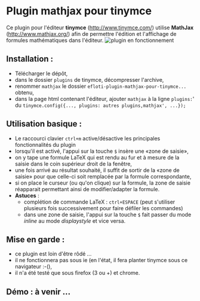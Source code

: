 # Plugin mathjax pour tinymce 

Ce plugin pour l'éditeur **tinymce** (<http://www.tinymce.com/>) utilise **MathJax** (<http://www.mathjax.org/>) afin de permettre l'édition et l'affichage de formules mathématiques dans l'éditeur.
![plugin en fonctionnement](http://moodle.albert-thomas.org/file.php/1/demo.png)

## Installation :

- Télécharger le dépôt, 
- dans le dossier `plugins` de tinymce, décompresser l'archive,
- renommer `mathjax` le dossier `efloti-plugin-mathjax-pour-tinymce...` obtenu,
- dans la page html contenant l'éditeur, ajouter `mathjax` à la ligne `plugins:`' du `tinymce.config({..., plugins: autres plugins,mathjax', ...});`

## Utilisation basique :

- Le raccourci clavier `ctrl+m` active/désactive les principales fonctionnalités du plugin
- lorsqu'il est activé, l'appui sur la touche `$` insère une «zone de saisie»,
- on y tape une formule LaTeX qui est rendu au fur et à mesure de la saisie dans le coin supérieur droit de la fenêtre,
- une fois arrivé au résultat souhaité, il suffit de sortir de la «zone de saisie» pour que celle-ci soit remplacée par la formule correspondante,
- si on place le curseur (ou qu'on clique) sur la formule, la zone de saisie réapparait permettant ainsi de modifier/adapter la formule.
- **Astuces** :
    * complétion de commande LaTeX : `ctrl+ESPACE` (peut s'utiliser plusieurs fois successivement pour faire défiler les commandes)
    * dans une zone de saisie, l'appui sur la touche `$` fait passer du mode *inline* au mode *displaystyle* et vice versa.

## Mise en garde : 

- ce plugin est loin d'être rôdé ...
- il ne fonctionnera pas sous ie (en l'état, il fera planter tinymce sous ce navigateur :-(),
- il n'a été testé que sous firefox (3 ou +) et chrome.

## Démo : à venir ...
